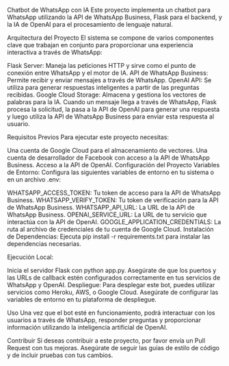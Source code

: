 Chatbot de WhatsApp con IA
Este proyecto implementa un chatbot para WhatsApp utilizando la API de WhatsApp Business, Flask para el backend, y la IA de OpenAI para el procesamiento de lenguaje natural.

Arquitectura del Proyecto
El sistema se compone de varios componentes clave que trabajan en conjunto para proporcionar una experiencia interactiva a través de WhatsApp:

Flask Server: Maneja las peticiones HTTP y sirve como el punto de conexión entre WhatsApp y el motor de IA.
API de WhatsApp Business: Permite recibir y enviar mensajes a través de WhatsApp.
OpenAI API: Se utiliza para generar respuestas inteligentes a partir de las preguntas recibidas.
Google Cloud Storage: Almacena y gestiona los vectores de palabras para la IA.
Cuando un mensaje llega a través de WhatsApp, Flask procesa la solicitud, la pasa a la API de OpenAI para generar una respuesta y luego utiliza la API de WhatsApp Business para enviar esta respuesta al usuario.

Requisitos Previos
Para ejecutar este proyecto necesitas:

Una cuenta de Google Cloud para el almacenamiento de vectores.
Una cuenta de desarrollador de Facebook con acceso a la API de WhatsApp Business.
Acceso a la API de OpenAI.
Configuración del Proyecto
Variables de Entorno: Configura las siguientes variables de entorno en tu sistema o en un archivo .env:

WHATSAPP_ACCESS_TOKEN: Tu token de acceso para la API de WhatsApp Business.
WHATSAPP_VERIFY_TOKEN: Tu token de verificación para la API de WhatsApp Business.
WHATSAPP_API_URL: La URL de la API de WhatsApp Business.
OPENAI_SERVICE_URL: La URL de tu servicio que interactúa con la API de OpenAI.
GOOGLE_APPLICATION_CREDENTIALS: La ruta al archivo de credenciales de tu cuenta de Google Cloud.
Instalación de Dependencias: Ejecuta pip install -r requirements.txt para instalar las dependencias necesarias.

Ejecución Local:

Inicia el servidor Flask con python app.py.
Asegúrate de que los puertos y las URLs de callback estén configurados correctamente en tus servicios de WhatsApp y OpenAI.
Despliegue: Para desplegar este bot, puedes utilizar servicios como Heroku, AWS, o Google Cloud. Asegúrate de configurar las variables de entorno en tu plataforma de despliegue.

Uso
Una vez que el bot esté en funcionamiento, podrá interactuar con los usuarios a través de WhatsApp, responder preguntas y proporcionar información utilizando la inteligencia artificial de OpenAI.

Contribuir
Si deseas contribuir a este proyecto, por favor envía un Pull Request con tus mejoras. Asegúrate de seguir las guías de estilo de código y de incluir pruebas con tus cambios.
